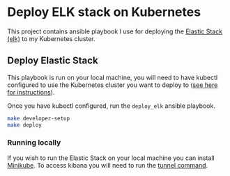 # Deploy ELK stack on Kubernetes

This project contains ansible playbook I use for deploying the [Elastic Stack (elk)](https://www.elastic.co/guide/en/cloud-on-k8s/current/index.html) to my Kubernetes cluster.

## Deploy Elastic Stack

This playbook is run on your local machine, you will need to have kubectl configured to use the Kubernetes cluster you want to deploy to ([see here for instructions](https://kubernetes.io/docs/tasks/access-application-cluster/access-cluster/)).

Once you have kubectl configured, run the `deploy_elk` ansible playbook.

```bash
make developer-setup
make deploy
```

### Running locally

If you wish to run the Elastic Stack on your local machine you can install [Minikube](https://minikube.sigs.k8s.io/docs/start/). To access kibana you will need to run the [tunnel command](https://minikube.sigs.k8s.io/docs/handbook/accessing/).
